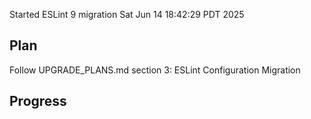 Started ESLint 9 migration Sat Jun 14 18:42:29 PDT 2025

## Plan
Follow UPGRADE_PLANS.md section 3: ESLint Configuration Migration

## Progress
